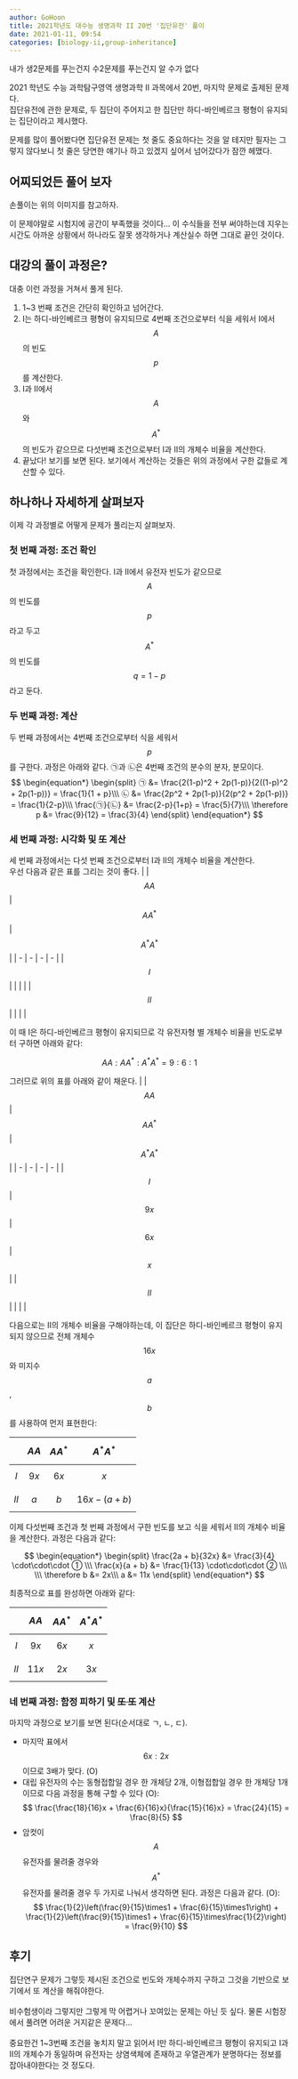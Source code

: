```yaml
---
author: GoHoon
title: 2021학년도 대수능 생명과학 II 20번 '집단유전' 풀이
date: 2021-01-11, 09:54
categories: [biology-ii,group-inheritance]
---
```

내가 생2문제를 푸는건지 수2문제를 푸는건지 알 수가 없다     
<!-- Excerpt -->
2021 학년도 수능 과학탐구영역 생명과학 II 과목에서 20번, 마지막 문제로 출제된 문제다.   
집단유전에 관한 문제로, 두 집단이 주어지고 한 집단만 하디-바인베르크 평형이 유지되는 집단이라고 제시했다.   

문제를 많이 풀어봤다면 집단유전 문제는 첫 줄도 중요하다는 것을 알 테지만 필자는 그렇지 않다보니 첫 줄은 당연한 얘기나 하고 있겠지 싶어서 넘어갔다가 잠깐 헤맸다.

## 어찌되었든 풀어 보자
손풀이는 위의 이미지를 참고하자.

이 문제야말로 시험지에 공간이 부족했을 것이다... 이 수식들을 전부 써야하는데 지우는 시간도 아까운 상황에서 하나라도 잘못 생각하거나 계산실수 하면 그대로 끝인 것이다.   

## 대강의 풀이 과정은?
대충 이런 과정을 거쳐서 풀게 된다.   
1. 1~3 번째 조건은 간단히 확인하고 넘어간다.
2. I는 하디-바인베르크 평형이 유지되므로 4번째 조건으로부터 식을 세워서 I에서 $$A$$의 빈도 $$p$$를 계산한다.
3. I과 II에서 $$A$$와 $$A^*$$의 빈도가 같으므로 다섯번째 조건으로부터 I과 II의 개체수 비율을 계산한다.
4. 끝났다! 보기를 보면 된다. 보기에서 계산하는 것들은 위의 과정에서 구한 값들로 계산할 수 있다.

## 하나하나 자세하게 살펴보자
이제 각 과정별로 어떻게 문제가 풀리는지 살펴보자.   

### 첫 번째 과정: 조건 확인
첫 과정에서는 조건을 확인한다. I과 II에서 유전자 빈도가 같으므로 $$A$$의 빈도를 $$p$$라고 두고 $$A^*$$의 빈도를 $$q = 1 - p$$라고 둔다.

### 두 번째 과정: 계산
두 번째 과정에서는 4번째 조건으로부터 식을 세워서 $$p$$를 구한다. 과정은 아래와 같다. ㉠과 ㉡은 4번째 조건의 분수의 분자, 분모이다.
$$
\begin{equation*}
\begin{split}
㉠ &= \frac{2(1-p)^2 + 2p(1-p)}{2((1-p)^2 + 2p(1-p))} = \frac{1}{1 + p}\\\
㉡ &= \frac{2p^2 + 2p(1-p)}{2(p^2 + 2p(1-p))} = \frac{1}{2-p}\\\
\frac{㉠}{㉡} &= \frac{2-p}{1+p} = \frac{5}{7}\\\
\therefore p &= \frac{9}{12} = \frac{3}{4}
\end{split}
\end{equation*}
$$

### 세 번째 과정: 시각화 및 ~~또~~ 계산
세 번째 과정에서는 다섯 번째 조건으로부터 I과 II의 개체수 비율을 계산한다.   
우선 다음과 같은 표를 그리는 것이 좋다.
| | $$AA$$ | $$AA^*$$ | $$A^*A^*$$ |
| - | - | - | - |
| $$I$$  |  |  |  |
| $$II$$ |  |  |  |

이 때 I은 하디-바인베르크 평형이 유지되므로 각 유전자형 별 개체수 비율을 빈도로부터 구하면 아래와 같다:

$$ AA : AA^* : A^*A^* = 9 : 6 : 1 $$

그러므로 위의 표를 아래와 같이 채운다.
| | $$AA$$ | $$AA^*$$ | $$A^*A^*$$ |
| - | - | - | - |
| $$I$$ | $$9x$$ | $$6x$$ | $$x$$ |
| $$II$$ |  |  |  |

다음으로는 II의 개체수 비율을 구해야하는데, 이 집단은 하디-바인베르크 평형이 유지되지 않으므로 전체 개체수 $$16x$$와 미지수 $$a$$, $$b$$를 사용하여 먼저 표현한다:

| | $$AA$$ | $$AA^*$$ | $$A^*A^*$$ |
| - | - | - | - |
| $$I$$ | $$9x$$ | $$6x$$ | $$x$$ |
| $$II$$ | $$a$$ | $$b$$ | $$16x - (a + b)$$ |

이제 다섯번째 조건과 첫 번째 과정에서 구한 빈도를 보고 식을 세워서 II의 개체수 비율을 계산한다. 과정은 다음과 같다:   

$$
\begin{equation*}
\begin{split}
\frac{2a + b}{32x} &= \frac{3}{4} \cdot\cdot\cdot ① \\\
\frac{x}{a + b} &= \frac{1}{13} \cdot\cdot\cdot ② \\\
\\\
\therefore b &= 2x\\\
a &= 11x
\end{split}
\end{equation*}
$$

최종적으로 표를 완성하면 아래와 같다:

| | $$AA$$ | $$AA^*$$ | $$A^*A^*$$ |
| - | - | - | - |
| $$I$$ | $$9x$$ | $$6x$$ | $$x$$ |
| $$II$$ | $$11x$$ | $$2x$$ | $$3x$$ |
 
### 네 번째 과정: 함정 피하기 및 ~~또 또~~ 계산
마지막 과정으로 보기를 보면 된다(순서대로 ㄱ, ㄴ, ㄷ).   
- 마지막 표에서 $$6x : 2x$$이므로 3배가 맞다. (O)
- 대립 유전자의 수는 동형접합일 경우 한 개체당 2개, 이형접합일 경우 한 개체당 1개이므로 다음 과정을 통해 구할 수 있다 (O):  
  $$ \frac{\frac{18}{16}x + \frac{6}{16}x}{\frac{15}{16}x} = \frac{24}{15} = \frac{8}{5} $$
- 암컷이 $$A$$유전자를 물려줄 경우와 $$A^*$$유전자를 물려줄 경우 두 가지로 나눠서 생각하면 된다. 과정은 다음과 같다. (O):  
  $$ \frac{1}{2}\left(\frac{9}{15}\times1 + \frac{6}{15}\times1\right) + \frac{1}{2}\left(\frac{9}{15}\times1 + \frac{6}{15}\times\frac{1}{2}\right) = \frac{9}{10} $$</div>

## 후기
집단연구 문제가 그렇듯 제시된 조건으로 빈도와 개체수까지 구하고 그것을 기반으로 보기에서 또 계산을 해줘야한다.   
&nbsp;   
비수험생이라 그렇지만 그렇게 막 어렵거나 꼬여있는 문제는 아닌 듯 싶다. 물론 시험장에서 풀려면 어려운 거지같은 문제다...   
&nbsp;   
중요한건 1~3번째 조건을 놓치지 말고 읽어서 I만 하디-바인베르크 평형이 유지되고 I과 II의 개체수가 동일하며 유전자는 상염색체에 존재하고 우열관계가 분명하다는 정보를 잡아내야한다는 것 정도다.
&nbsp;   
